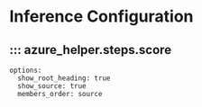 # Inference Configuration

## ::: azure_helper.steps.score
    options:
      show_root_heading: true
      show_source: true
      members_order: source
